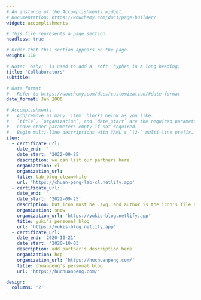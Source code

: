```yaml
---
# An instance of the Accomplishments widget.
# Documentation: https://wowchemy.com/docs/page-builder/
widget: accomplishments

# This file represents a page section.
headless: true

# Order that this section appears on the page.
weight: 110

# Note: `&shy;` is used to add a 'soft' hyphen in a long heading.
title: 'Collaborators'
subtitle:

# Date format
#   Refer to https://wowchemy.com/docs/customization/#date-format
date_format: Jan 2006

# Accomplishments.
#   Add/remove as many `item` blocks below as you like.
#   `title`, `organization`, and `date_start` are the required parameters.
#   Leave other parameters empty if not required.
#   Begin multi-line descriptions with YAML's `|2-` multi-line prefix.
item:
  - certificate_url: 
    date_end: ''
    date_start: '2022-09-25'
    description: we can list our partners here
    organization: cl
    organization_url: 
    title: lab_blog_cleanwhite
    url: 'https://chuan-peng-lab-cl.netlify.app'
  - certificate_url: 
    date_end: ''
    date_start: '2022-09-25'
    description: but icon must be .svg, and author is the icon's file name
    organization: snow
    organization_url: 'https://yukis-blog.netlify.app'
    title: yuki's personal blog
    url: 'https://yukis-blog.netlify.app'
  - certificate_url: 
    date_end: '2020-10-21'
    date_start: '2020-10-03'
    description: add partner's description here
    organization: hcp
    organization_url: 'https://huchuanpeng.com/'
    title: chuanpeng's personal blog
    url: 'https://huchuanpeng.com/'

design:
  columns: '2'
---
```

